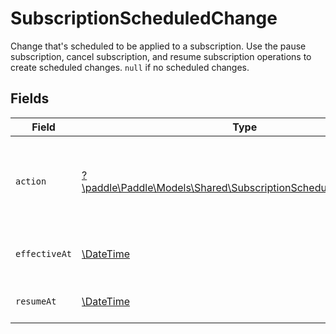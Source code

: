 # SubscriptionScheduledChange

Change that's scheduled to be applied to a subscription. Use the pause subscription, cancel subscription, and resume subscription operations to create scheduled changes. `null` if no scheduled changes.


## Fields

| Field                                                                                                                       | Type                                                                                                                        | Required                                                                                                                    | Description                                                                                                                 | Example                                                                                                                     |
| --------------------------------------------------------------------------------------------------------------------------- | --------------------------------------------------------------------------------------------------------------------------- | --------------------------------------------------------------------------------------------------------------------------- | --------------------------------------------------------------------------------------------------------------------------- | --------------------------------------------------------------------------------------------------------------------------- |
| `action`                                                                                                                    | [?\paddle\Paddle\Models\Shared\SubscriptionScheduledChangeAction](../../Models/Shared/SubscriptionScheduledChangeAction.md) | :heavy_minus_sign:                                                                                                          | Kind of change that's scheduled to be applied to this subscription.                                                         |                                                                                                                             |
| `effectiveAt`                                                                                                               | [\DateTime](https://www.php.net/manual/en/class.datetime.php)                                                               | :heavy_minus_sign:                                                                                                          | Timestamp following the RFC 3339 standard                                                                                   | 2019-10-12T07:20:50.52Z                                                                                                     |
| `resumeAt`                                                                                                                  | [\DateTime](https://www.php.net/manual/en/class.datetime.php)                                                               | :heavy_minus_sign:                                                                                                          | RFC 3339 datetime string.                                                                                                   | 2024-10-12T07:20:50.52Z                                                                                                     |
